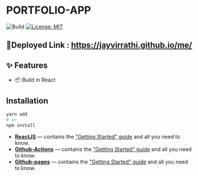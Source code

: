 # PORTFOLIO-APP

![Build](https://github.com/Jayvirrathi/me/workflows/Build%20and%20Deploy/badge.svg)
[![License: MIT](https://img.shields.io/badge/License-MIT-blue.svg)](https://opensource.org/licenses/MIT)

## :rocket:Deployed Link : https://jayvirrathi.github.io/me/

## ✨ Features

-   📦 Build in React

## Installation

```sh
yarn add
# or
npm install
```

-   **[ReactJS](https://reactjs.org/)** — contains the ["Getting Started" guide](https://reactjs.org/docs/getting-started.html) and all you need to know.
-   **[Github-Actions](https://github.com/marketplace?type=actions)** — contains the ["Getting Started" guide](https://docs.github.com/en/free-pro-team@latest/actions/quickstart) and all you need to know.
-   **[Github-pages](https://pages.github.com/)** — contains the ["Getting Started" guide](https://help.github.com/en/github/working-with-github-pages/getting-started-with-github-pages) and all you need to know.
